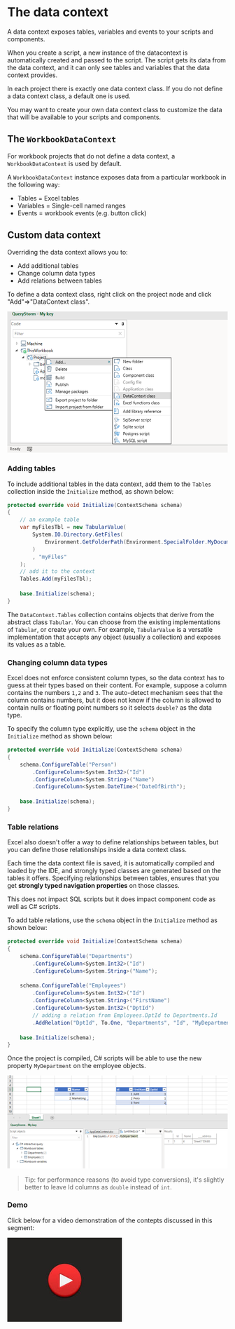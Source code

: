 # The data context

A data context exposes tables, variables and events to your scripts and components.

When you create a script, a new instance of the datacontext is automatically created and passed to the script. The script gets its data from the data context, and it can only see tables and variables that the data context provides.

In each project there is exactly one data context class. If you do not define a data context class, a default one is used. 

You may want to create your own data context class to customize the data that will be available to your scripts and components.

## The `WorkbookDataContext`

For workbook projects that do not define a data context, a `WorkbookDataContext` is used by default.

A `WorkbookDataContext` instance exposes data from a particular workbook in the following way:

- Tables = Excel tables
- Variables = Single-cell named ranges
- Events = workbook events (e.g. button click)

## Custom data context

Overriding the data context allows you to:

- Add additional tables
- Change column data types
- Add relations between tables

To define a data context class, right click on the project node and click "Add"=>"DataContext class".

![Add data context](../Images/add_datacontext_menu.png)

### Adding tables

To include additional tables in the data context, add them to the `Tables` collection inside the `Initialize` method, as shown below:

``` csharp
protected override void Initialize(ContextSchema schema)
{
    // an example table
    var myFilesTbl = new TabularValue(
        System.IO.Directory.GetFiles(
            Environment.GetFolderPath(Environment.SpecialFolder.MyDocuments)
        )
        , "myFiles"
    );
    // add it to the context
    Tables.Add(myFilesTbl);
    
    base.Initialize(schema);
}
```

The `DataContext.Tables` collection contains objects that derive from the abstract class `Tabular`. You can choose from the existing implementations of `Tabular`, or create your own. For example, `TabularValue` is a versatile implementation that accepts any object (usually a collection) and exposes its values as a table.

### Changing column data types

Excel does not enforce consistent column types, so the data context has to guess at their types based on their content. For example, suppose a column contains the numbers `1,2` and `3`. The auto-detect mechanism sees that the column contains numbers, but it does not know if the column is allowed to contain nulls or floating point numbers so it selects `double?` as the data type. 

To specify the column type explicitly, use the `schema` object in the `Initialize` method as shown below:

``` csharp
protected override void Initialize(ContextSchema schema)
{
	schema.ConfigureTable("Person")
		.ConfigureColumn<System.Int32>("Id")
		.ConfigureColumn<System.String>("Name")
		.ConfigureColumn<System.DateTime>("DateOfBirth");
		
	base.Initialize(schema);
}
```

### Table relations

Excel also doesn't offer a way to define relationships between tables, but you can define those relationships inside a data context class. 

Each time the data context file is saved, it is automatically compiled and loaded by the IDE, and strongly typed classes are generated based on the tables it offers. Specifying relationships between tables, ensures that you get **strongly typed navigation properties** on those classes.

This does not impact SQL scripts but it does impact component code as well as C# scripts. 

To add table relations, use the `schema` object in the `Initialize` method as shown below:

``` csharp
protected override void Initialize(ContextSchema schema)
{
	schema.ConfigureTable("Departments")
		.ConfigureColumn<System.Int32>("Id")
		.ConfigureColumn<System.String>("Name");

	schema.ConfigureTable("Employees")
		.ConfigureColumn<System.Int32>("Id")
		.ConfigureColumn<System.String>("FirstName")
		.ConfigureColumn<System.Int32>("DptId")
		// adding a relation from Employees.DptId to Departments.Id
		.AddRelation("DptId", To.One, "Departments", "Id", "MyDepartment");
	
	base.Initialize(schema);
}
```

Once the project is compiled, C# scripts will be able to use the new property `MyDepartment` on the employee objects.

![CSScript relationship navigation](../Images/relationship_navigation_example.png)

> Tip: for performance reasons (to avoid type conversions), it's slightly better to leave Id columns as `double` instead of `int`. 

### Demo

Click below for a video demonstration of the contepts discussed in this segment:

[![Customizing the data context](../Images/video.jpg)](https://youtu.be/q9tv1h5j3o4 "Customizing the data context")
